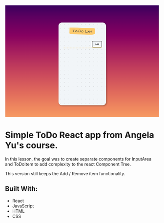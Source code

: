 <p align="center">
  <img src="https://github.com/tom-costa/REACT_Managing-a-Component-Tree-Practice/blob/main/react_component-tree.png" alt="Component Tree"/>
</p>

# Simple ToDo React app from Angela Yu's course.

<p> In this lesson, the goal was to create separate components for InputArea and ToDoItem to add complexity to the react Component Tree. </p>
<p> This version still keeps the Add / Remove item functionality. </p>

## Built With:
- React
- JavaScript
- HTML
- CSS
